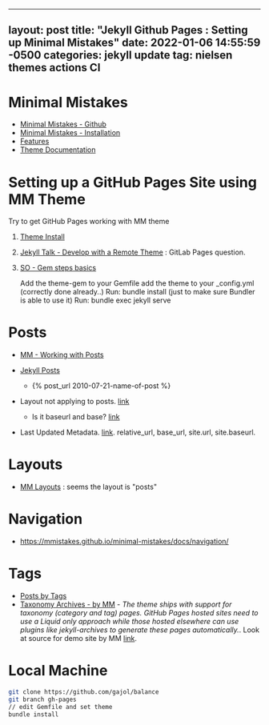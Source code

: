 
---
layout: post
title:  "Jekyll Github Pages : Setting up Minimal Mistakes"
date:   2022-01-06 14:55:59 -0500
categories: jekyll update
tag: nielsen themes actions CI
---

# Minimal Mistakes
- [Minimal Mistakes - Github](https://mmistakes.github.io/minimal-mistakes/)
- [Minimal Mistakes - Installation](https://mmistakes.github.io/minimal-mistakes/docs/installation/)
- [Features](https://mmistakes.github.io/minimal-mistakes/about/)
- [Theme Documentation](https://mmistakes.github.io/minimal-mistakes/docs/quick-start-guide/)


# Setting up a GitHub Pages Site using MM Theme
Try to get GitHub Pages working with MM theme
1. [Theme Install](http://gabe-lade.com/theme-setup/)
1. [Jekyll Talk - Develop with a Remote Theme](https://talk.jekyllrb.com/t/how-to-develop-wth-remote-theme/6021) : GitLab Pages question.
1. [SO - Gem steps basics](https://stackoverflow.com/questions/46380722/jekyll-theme-could-not-be-found)

    Add the theme-gem to your Gemfile
    add the theme to your _config.yml (correctly done already..)
    Run: bundle install (just to make sure Bundler is able to use it)
    Run: bundle exec jekyll serve


# Posts
- [MM - Working with Posts](https://mmistakes.github.io/minimal-mistakes/docs/posts/)
- [Jekyll Posts](https://jekyllrb.com/docs/liquid/tags/#linking-to-posts)
   - {% post_url 2010-07-21-name-of-post %}

- Layout not applying to posts. [link](https://talk.jekyllrb.com/t/solved-layout-not-applying-to-individual-posts-only/2971)
  - Is it baseurl and base? [link](https://talk.jekyllrb.com/t/relative-url-and-baseurl/2051)

- Last Updated Metadata. [link](https://solomonvictorino.com/better-post-dates-jekyll/).  relative_url, base_url, site.url, site.baseurl.

# Layouts
- [MM Layouts](https://mmistakes.github.io/minimal-mistakes/docs/layouts/) : seems the layout is "posts"

# Navigation
- https://mmistakes.github.io/minimal-mistakes/docs/navigation/

# Tags
- [Posts by Tags](https://mmistakes.github.io/minimal-mistakes/tags/)
- [Taxonomy Archives - by MM](https://mmistakes.github.io/minimal-mistakes/docs/layouts/#taxonomy-archives) - *The theme ships with support for taxonomy (category and tag) pages. GitHub Pages hosted sites need to use a Liquid only approach while those hosted elsewhere can use plugins like jekyll-archives to generate these pages automatically.*.   Look at source for demo site by MM [link](https://github.com/mmistakes/minimal-mistakes/tree/master/docs/_pages).

# Local Machine

``` sh
git clone https://github.com/gajol/balance
git branch gh-pages
// edit Gemfile and set theme
bundle install
```

